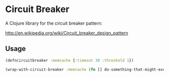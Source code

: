 # Circuit Breaker

A Clojure library for the circuit breaker pattern:

http://en.wikipedia.org/wiki/Circuit_breaker_design_pattern

## Usage

```clojure
(defncircuitbreaker :memcache {:timeout 30 :threshold 1})

(wrap-with-circuit-breaker :memcache (fn [] do-something-that-might-exception))
```